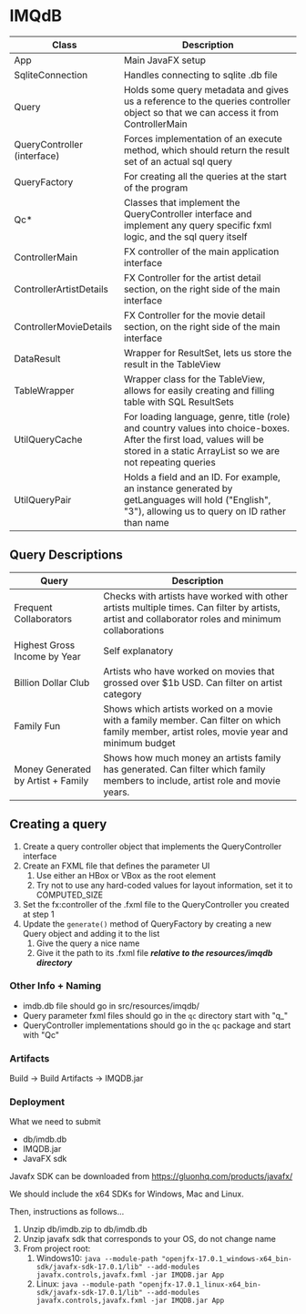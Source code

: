 # IMQdB

|Class|Description|
|---|---|
|App|Main JavaFX setup|
|SqliteConnection|Handles connecting to sqlite .db file|
|Query|Holds some query metadata and gives us a reference to the queries controller object so that we can access it from ControllerMain|
|QueryController (interface)|Forces implementation of an execute method, which should return the result set of an actual sql query|
|QueryFactory|For creating all the queries at the start of the program|
|Qc*|Classes that implement the QueryController interface and implement any query specific fxml logic, and the sql query itself|
|ControllerMain|FX controller of the main application interface|
|ControllerArtistDetails|FX Controller for the artist detail section, on the right side of the main interface|
|ControllerMovieDetails|FX Controller for the movie detail section, on the right side of the main interface|
|DataResult|Wrapper for ResultSet, lets us store the result in the TableView|
|TableWrapper|Wrapper class for the TableView, allows for easily creating and filling table with SQL ResultSets|
|UtilQueryCache|For loading language, genre, title (role) and country values into choice-boxes. After the first load, values will be stored in a static ArrayList so we are not repeating queries|
|UtilQueryPair|Holds a field and an ID. For example, an instance generated by getLanguages will hold ("English", "3"), allowing us to query on ID rather than name|

## Query Descriptions

|Query|Description|
|-----|-----|
|Frequent Collaborators|Checks with artists have worked with other artists multiple times. Can filter by artists, artist and collaborator roles and minimum collaborations|
|Highest Gross Income by Year|Self explanatory|
|Billion Dollar Club|Artists who have worked on movies that grossed over $1b USD. Can filter on artist category|
|Family Fun|Shows which artists worked on a movie with a family member. Can filter on which family member, artist roles, movie year and minimum budget|
|Money Generated by Artist + Family|Shows how much money an artists family has generated. Can filter which family members to include, artist role and movie years.|

## Creating a query

1. Create a query controller object that implements the QueryController interface
2. Create an FXML file that defines the parameter UI
   1. Use either an HBox or VBox as the root element 
   2. Try not to use any hard-coded values for layout information, set it to COMPUTED_SIZE
3. Set the fx:controller of the .fxml file to the QueryController you created at step 1 
4. Update the `generate()` method of QueryFactory by creating a new Query object and adding it to the list
   1. Give the query a nice name
   2. Give it the path to its .fxml file ***relative to the resources/imqdb directory***

### Other Info + Naming

* imdb.db file should go in src/resources/imqdb/
* Query parameter fxml files should go in the `qc` directory start with "q_"
* QueryController implementations should go in the `qc` package and start with "Qc"

### Artifacts

Build -> Build Artifacts -> IMQDB.jar

### Deployment

What we need to submit

* db/imdb.db
* IMQDB.jar
* JavaFX sdk

Javafx SDK can be downloaded from https://gluonhq.com/products/javafx/

We should include the x64 SDKs for Windows, Mac and Linux.

Then, instructions as follows...

1. Unzip db/imdb.zip to db/imdb.db
2. Unzip javafx sdk that corresponds to your OS, do not change name
3. From project root:
   1. Windows10: `java --module-path "openjfx-17.0.1_windows-x64_bin-sdk/javafx-sdk-17.0.1/lib" --add-modules javafx.controls,javafx.fxml -jar IMQDB.jar App`
   2. Linux: `java --module-path "openjfx-17.0.1_linux-x64_bin-sdk/javafx-sdk-17.0.1/lib" --add-modules javafx.controls,javafx.fxml -jar IMQDB.jar App`
